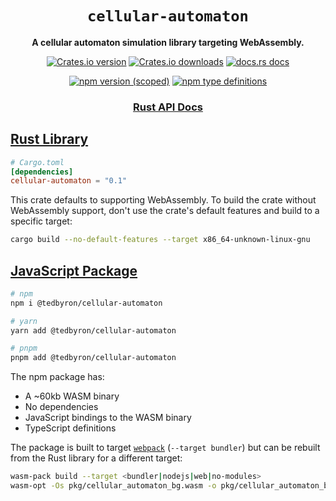 <div align="center">
  <h1><code>cellular-automaton</code></h1>

  <p>
    <strong>A cellular automaton simulation library targeting WebAssembly.</strong>
  </p>

  <p>
    <a href="https://crates.io/crates/cellular-automaton"><img alt="Crates.io version" src="https://img.shields.io/crates/v/cellular-automaton?style=flat-square&logo=rust"></a>
    <a href="https://crates.io/crates/cellular-automaton"><img alt="Crates.io downloads" src="https://img.shields.io/crates/d/cellular-automaton?style=flat-square&label=crates.io downloads"></a>
    <a href="https://docs.rs/cellular-automaton"><img src="https://img.shields.io/badge/docs.rs-latest-blue.svg?style=flat-square" alt="docs.rs docs" /></a>
  </p>

  <p>
    <a href="https://www.npmjs.com/package/@tedbyron/cellular-automaton"><img alt="npm version (scoped)" src="https://img.shields.io/npm/v/@tedbyron/ca?style=flat-square&logo=npm"></a>
    <a href="https://www.npmjs.com/package/@tedbyron/cellular-automaton"><img alt="npm type definitions" src="https://img.shields.io/npm/types/@tedbyron/ca?style=flat-square"></a>
  </p>

  <h3>
    <a href="https://docs.rs/cellular-automaton">Rust API Docs</a>
  </h3>
</div>

## [Rust Library](https://crates.io/crates/cellular-automaton)

```toml
# Cargo.toml
[dependencies]
cellular-automaton = "0.1"
```

This crate defaults to supporting WebAssembly. To build the crate without WebAssembly support, don't use the crate's default features and build to a specific target:

```sh
cargo build --no-default-features --target x86_64-unknown-linux-gnu
```

## [JavaScript Package](https://www.npmjs.com/package/@tedbyron/cellular-automaton)

```sh
# npm
npm i @tedbyron/cellular-automaton

# yarn
yarn add @tedbyron/cellular-automaton

# pnpm
pnpm add @tedbyron/cellular-automaton
```

The npm package has:

-   A ~60kb WASM binary
-   No dependencies
-   JavaScript bindings to the WASM binary
-   TypeScript definitions

The package is built to target [`webpack`](https://webpack.js.org/) (`--target bundler`) but can be rebuilt from the Rust library for a different target:

```sh
wasm-pack build --target <bundler|nodejs|web|no-modules>
wasm-opt -Os pkg/cellular_automaton_bg.wasm -o pkg/cellular_automaton_bg.wasm
```

